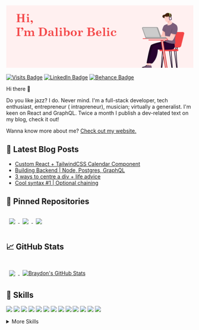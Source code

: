 [![Dalibor's GitHub Banner](./assets/githubBackground.png)](https://daliborbelic.com)

[![Visits Badge](https://badges.pufler.dev/visits/daliboru/daliboru)](https://www.daliborbelic.com)
[![LinkedIn Badge](https://img.shields.io/badge/LinkedIn-Profile-informational?style=flat&logo=linkedin&logoColor=white&color=0D76A8)](https://www.linkedin.com/in/daliborbelic/)
[![Behance Badge](https://img.shields.io/badge/Behance-Profile-informational?style=flat&logo=behance&logoColor=white&color=black)](https://www.behance.net/daliboru)

Hi there 👋

Do you like jazz? I do. Never mind. I'm a full-stack developer, tech enthusiast, entrepreneur ( intrapreneur), musician; virtually a generalist. I'm keen on React and GraphQL. Twice a month I publish a dev-related text on my blog, check it out!

Wanna know more about me? [Check out my website.](https://daliborbelic.com/)

## 📩 Latest Blog Posts

<!-- BLOG-POST-LIST:START -->
- [Custom React + TailwindCSS Calendar Component](https://blog.daliborbelic.com/custom-react-tailwindcss-calendar-component)
- [Building Backend | Node, Postgres, GraphQL](https://blog.daliborbelic.com/building-backend-or-node-postgres-graphql)
- [3 ways to centre a div + life advice](https://blog.daliborbelic.com/3-ways-to-centre-a-div-life-advice)
- [Cool syntax #1 | Optional chaining](https://blog.daliborbelic.com/cool-syntax-1-or-optional-chaining)
<!-- BLOG-POST-LIST:END -->

## 📌 Pinned Repositories

<a href="https://github.com/daliboru/calendar">
  <img align="center" style="margin:1rem 0.5rem" src="https://github-readme-stats.vercel.app/api/pin/?username=daliboru&repo=calendar&title_color=ffffff&text_color=c9cacc&icon_color=4AB197&bg_color=1A2B34" />
</a>
<a href="https://github.com/daliboru/smb-client">
  <img align="center" style="margin:1rem 0.5rem" src="https://github-readme-stats.vercel.app/api/pin/?username=daliboru&repo=smb-client&title_color=ffffff&text_color=c9cacc&icon_color=4AB197&bg_color=1A2B34" />
</a>
<a href="https://github.com/daliboru/smb-server">
  <img align="center" style="margin:1rem 0.5rem" src="https://github-readme-stats.vercel.app/api/pin/?username=daliboru&repo=smb-server&title_color=ffffff&text_color=c9cacc&icon_color=4AB197&bg_color=1A2B34" />
</a>

## &#x1f4c8; GitHub Stats

<br>

<a href="https://github.com/daliboru">
  <img align="center" style="margin:0.5rem" src="https://github-readme-stats.vercel.app/api/top-langs/?username=daliboru&hide=html,css&title_color=ffffff&text_color=c9cacc&icon_color=4AB197&bg_color=1A2B34" />
</a>

<a href="https://github.com/daliboru">
  <img align="center" style="margin:0.5rem" src="https://github-readme-stats.vercel.app/api?username=daliboru&show_icons=true&line_height=27&count_private=true&title_color=ffffff&text_color=c9cacc&icon_color=4AB097&bg_color=1A2B34" alt="Braydon's GitHub Stats" />
</a>

<br>

## 💼 Skills

![](https://img.shields.io/badge/Code-React-informational?style=flat&logo=react&logoColor=white&color=4AB197)
![](https://img.shields.io/badge/Code-NextJS-informational?style=flat&logo=next.js&logoColor=white&color=4AB197)
![](https://img.shields.io/badge/Code-Postgresql-informational?style=flat&logo=postgresql&logoColor=white&color=4AB197)
![](https://img.shields.io/badge/Code-JavaScript-informational?style=flat&logo=JavaScript&logoColor=white&color=4AB197)
![](https://img.shields.io/badge/Code-TypeScript-informational?style=flat&logo=TypeScript&logoColor=white&color=4AB197)
![](https://img.shields.io/badge/Code-Python-informational?style=flat&logo=Python&logoColor=white&color=4AB197)
![](https://img.shields.io/badge/Code-MongoDB-informational?style=flat&logo=MongoDB&logoColor=white&color=4AB197)
![](https://img.shields.io/badge/Code-MySQL-informational?style=flat&logo=MySQL&logoColor=white&color=4AB197)
![](https://img.shields.io/badge/Code-NodeJS-informational?style=flat&logo=node.js&logoColor=white&color=4AB197)
![](https://img.shields.io/badge/Code-Docker-informational?style=flat&logo=docker&logoColor=white&color=4AB197)
![](https://img.shields.io/badge/Code-Express-informational?style=flat&logo=express&logoColor=white&color=4AB197)
![](https://img.shields.io/badge/Code-Ghost-informational?style=flat&logo=ghost&logoColor=white&color=4AB197)
![](https://img.shields.io/badge/Code-GrapghQL-informational?style=flat&logo=graphql&logoColor=white&color=4AB197)

<details>
<summary>More Skills</summary>
<br>

![](https://img.shields.io/badge/Style-CSS-informational?style=flat&logo=css3&logoColor=white&color=4AB197)
![](https://img.shields.io/badge/Style-Tailwind-informational?style=flat&logo=Tailwind-CSS&logoColor=white&color=4AB197)
![](https://img.shields.io/badge/Style-Sass-informational?style=flat&logo=Sass&logoColor=white&color=4AB197)
![](https://img.shields.io/badge/Style-Components-informational?style=flat&logo=styled-components&logoColor=white&color=4AB197)

<br>

![](https://img.shields.io/badge/Tools-NGINX-informational?style=flat&logo=nginx&logoColor=white&color=4AB197)
![](https://img.shields.io/badge/Tools-Netlify-informational?style=flat&logo=netlify&logoColor=white&color=4AB197)
![](https://img.shields.io/badge/Tools-Vercel-informational?style=flat&logo=vercel&logoColor=white&color=4AB197)
![](https://img.shields.io/badge/Tools-NPM-informational?style=flat&logo=npm&logoColor=white&color=4AB197)
![](https://img.shields.io/badge/Tools-Postman-informational?style=flat&logo=Postman&logoColor=white&color=4AB197)
![](https://img.shields.io/badge/Tools-Photoshop-informational?style=flat&logo=Adobe-Photoshop&logoColor=white&color=4AB197)
![](https://img.shields.io/badge/Tools-Illustrator-informational?style=flat&logo=Adobe-Illustrator&logoColor=white&color=4AB197)
![](https://img.shields.io/badge/Tools-GitHub-informational?style=flat&logo=GitHub&logoColor=white&color=4AB197)
![](https://img.shields.io/badge/Tools-GitLab-informational?style=flat&logo=GitLab&logoColor=white&color=4AB197)
![](https://img.shields.io/badge/Tools-Trello-informational?style=flat&logo=Trello&logoColor=white&color=4AB197)
![](https://img.shields.io/badge/Tools-Jira-informational?style=flat&logo=jira&logoColor=white&color=4AB197)
  
</details>

<br>
